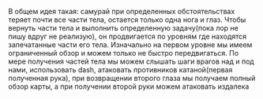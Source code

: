 В общем идея такая: самурай при определенных обстоятельствах теряет почти все части тела, остается только одна нога и глаз.
Чтобы вернуть части тела и выполнить определенную задачу(пока лор не пишу вдруг не реализую), он продвигается по уровням где находятся запечатанные части его тела.
Изначально на первом уровне мы имеем ограниченный обзор и можем только не быстро передвигаться.
По мере получения частей тела мы можем слышать шаги врагов над и под нами, использовать dash, атаковать противников катаной(первая полученная рука),
при возвращении второго глаза мы получаем полный обзор карты, а при получении второй руки можем атаковать издалека
